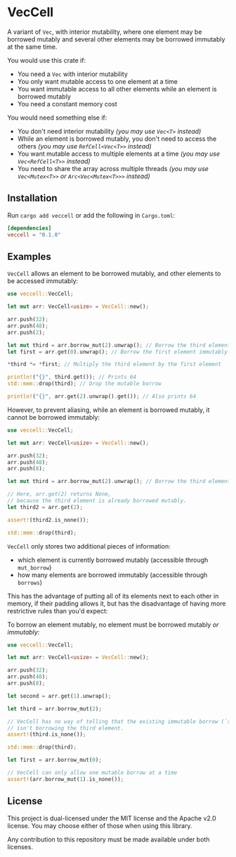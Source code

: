 # VecCell

A variant of `Vec`, with interior mutability, where one element may be borrowed mutably and several other elements may be borrowed immutably at the same time.

You would use this crate if:

- You need a `Vec` with interior mutability
- You only want mutable access to one element at a time
- You want immutable access to all other elements while an element is borrowed mutably
- You need a constant memory cost

You would need something else if:

- You don't need interior mutability *(you may use `Vec<T>` instead)*
- While an element is borrowed mutably, you don't need to access the others *(you may use `RefCell<Vec<T>>` instead)*
- You want mutable access to multiple elements at a time *(you may use `Vec<RefCell<T>>` instead)*
- You need to share the array across multiple threads *(you may use `Vec<Mutex<T>>` or `Arc<Vec<Mutex<T>>>` instead)*

## Installation

Run `cargo add veccell` or add the following in `Cargo.toml`:

```toml
[dependencies]
veccell = "0.1.0"
```

## Examples

`VecCell` allows an element to be borrowed mutably, and other elements to be accessed immutably:

```rust
use veccell::VecCell;

let mut arr: VecCell<usize> = VecCell::new();

arr.push(32);
arr.push(48);
arr.push(2);

let mut third = arr.borrow_mut(2).unwrap(); // Borrow the third element mutably
let first = arr.get(0).unwrap(); // Borrow the first element immutably

*third *= *first; // Multiply the third element by the first element

println!("{}", third.get()); // Prints 64
std::mem::drop(third); // Drop the mutable borrow

println!("{}", arr.get(2).unwrap().get()); // Also prints 64
```

However, to prevent aliasing, while an element is borrowed mutably, it cannot be borrowed immutably:

```rust
use veccell::VecCell;

let mut arr: VecCell<usize> = VecCell::new();

arr.push(32);
arr.push(48);
arr.push(8);

let mut third = arr.borrow_mut(2).unwrap(); // Borrow the third element mutably

// Here, arr.get(2) returns None,
// because the third element is already borrowed mutably.
let third2 = arr.get(2);

assert!(third2.is_none());

std::mem::drop(third);
```

`VecCell` only stores two additional pieces of information:

- which element is currently borrowed mutably (accessible through `mut_borrow`)
- how many elements are borrowed immutably (accessible through `borrows`)

This has the advantage of putting all of its elements next to each other in memory, if their padding allows it, but has the disadvantage of having more restrictive rules than you'd expect:

To borrow an element mutably, no element must be borrowed mutably *or immutably*:

```rust
use veccell::VecCell;

let mut arr: VecCell<usize> = VecCell::new();

arr.push(32);
arr.push(48);
arr.push(8);

let second = arr.get(1).unwrap();

let third = arr.borrow_mut(2);

// VecCell has no way of telling that the existing immutable borrow (`second`)
// isn't borrowing the third element.
assert!(third.is_none());

std::mem::drop(third);

let first = arr.borrow_mut(0);

// VecCell can only allow one mutable borrow at a time
assert!(arr.borrow_mut(1).is_none());
```

## License

This project is dual-licensed under the MIT license and the Apache v2.0 license.
You may choose either of those when using this library.

Any contribution to this repository must be made available under both licenses.
